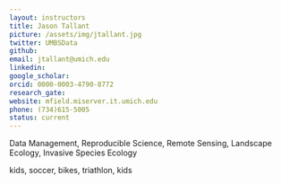 ```yaml
---
layout: instructors
title: Jason Tallant
picture: /assets/img/jtallant.jpg
twitter: UMBSData
github:
email: jtallant@umich.edu
linkedin:
google_scholar:
orcid: 0000-0003-4790-8772
research_gate:
website: mfield.miserver.it.umich.edu
phone: (734)615-5005
status: current
---
```


Data Management, Reproducible Science, Remote Sensing, Landscape Ecology, Invasive Species Ecology

kids, soccer, bikes, triathlon, kids

